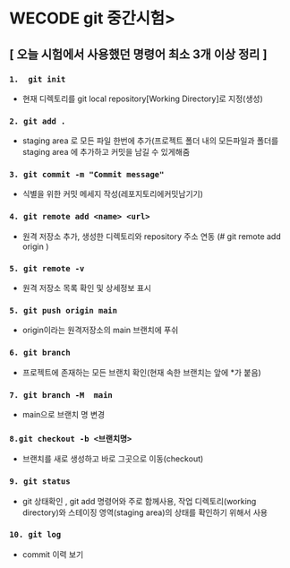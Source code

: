 # WECODE git 중간시험>

## [ 오늘 시험에서 사용했던 명령어 최소 3개 이상 정리 ]


### `1.  git init` 

- 현재 디렉토리를 git local repository[Working Directory]로 지정(생성)

### `2. git add .` 

- staging area 로 모든 파일 한번에 추가(프로젝트 폴더 내의 모든파일과 폴더를 staging area 에 추가하고 커밋을 남길 수 있게해줌

### `3. git commit -m "Commit message"` 

- 식별을 위한 커밋 메세지 작성(레포지토리에커밋남기기)

### `4. git remote add <name> <url>` 

- 원격 저장소 추가, 생성한 디렉토리와 repository 주소 연동 (# git remote add origin <url>)

### `5. git remote -v`

- 원격 저장소 목록 확인 및 상세정보 표시 

### `5. git push origin main` 

-  origin이라는 원격저장소의 main 브랜치에 푸쉬

### `6. git branch` 

- 프로젝트에 존재하는 모든 브랜치 확인(현재 속한 브랜치는 앞에 *가 붙음)

### `7. git branch -M  main` 

- main으로 브랜치 명 변경

### `8.git checkout -b <브랜치명>`

- 브랜치를 새로 생성하고 바로 그곳으로 이동(checkout)

### `9. git status`

- git 상태확인 , git add 명령어와 주로 함께사용, 작업 디렉토리(working directory)와 스테이징 영역(staging area)의 상태를 확인하기 위해서 사용

### `10. git log`

- commit 이력 보기 